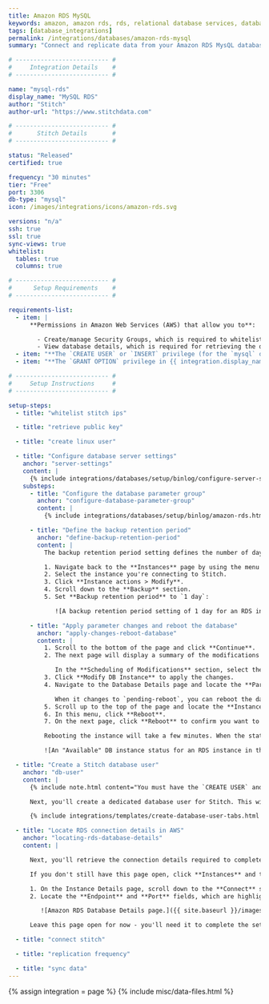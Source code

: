 ```yaml
---
title: Amazon RDS MySQL
keywords: amazon, amazon rds, rds, relational database services, database integration, etl rds, rds etl
tags: [database_integrations]
permalink: /integrations/databases/amazon-rds-mysql
summary: "Connect and replicate data from your Amazon RDS MysQL database using Stitch's MySQL integration."

# -------------------------- #
#     Integration Details    #
# -------------------------- #

name: "mysql-rds"
display_name: "MySQL RDS"
author: "Stitch"
author-url: "https://www.stitchdata.com"

# -------------------------- #
#       Stitch Details       #
# -------------------------- #

status: "Released"
certified: true

frequency: "30 minutes"
tier: "Free"
port: 3306
db-type: "mysql"
icon: /images/integrations/icons/amazon-rds.svg

versions: "n/a"
ssh: true
ssl: true
sync-views: true
whitelist:
  tables: true
  columns: true

# -------------------------- #
#      Setup Requirements    #
# -------------------------- #

requirements-list:
  - item: |
      **Permissions in Amazon Web Services (AWS) that allow you to**:

        - Create/manage Security Groups, which is required to whitelist Stitch's IP addresses.
        - View database details, which is required for retrieving the database's connection details.
  - item: "**The `CREATE USER` or `INSERT` privilege (for the `mysql` database).** The [`CREATE USER` privilege](https://dev.mysql.com/doc/refman/8.0/en/create-user.html) is required to create a database user for Stitch."
  - item: "**The `GRANT OPTION` privilege in {{ integration.display_name }}.** The [`GRANT OPTION` privilege](https://dev.mysql.com/doc/refman/8.0/en/privileges-provided.html#priv_grant-option) is required to grant the necessary privileges to the Stitch database user."

# -------------------------- #
#     Setup Instructions     #
# -------------------------- #

setup-steps:
  - title: "whitelist stitch ips"

  - title: "retrieve public key"

  - title: "create linux user"

  - title: "Configure database server settings"
    anchor: "server-settings"
    content: |
      {% include integrations/databases/setup/binlog/configure-server-settings-intro.html %}
    substeps:
      - title: "Configure the database parameter group"
        anchor: "configure-database-parameter-group"
        content: |
          {% include integrations/databases/setup/binlog/amazon-rds.html %}

      - title: "Define the backup retention period"
        anchor: "define-backup-retention-period"
        content: |
          The backup retention period setting defines the number of days for which automated backups are retained. This ensures that data can still be replicated even if issues with Stitch arise.

          1. Navigate back to the **Instances** page by using the menu on the left side of the page.
          2. Select the instance you're connecting to Stitch.
          3. Click **Instance actions > Modify**.
          4. Scroll down to the **Backup** section.
          5. Set **Backup retention period** to `1 day`:

             ![A backup retention period setting of 1 day for an RDS instance in the AWS console]({{ site.baseurl }}/images/integrations/rds-binlog-backup-retention-period.png)

      - title: "Apply parameter changes and reboot the database"
        anchor: "apply-changes-reboot-database"
        content: |
          1. Scroll to the bottom of the page and click **Continue**.
          2. The next page will display a summary of the modifications made to the database.

             In the **Scheduling of Modifications** section, select the **Apply Immediately** option.
          3. Click **Modify DB Instance** to apply the changes.
          4. Navigate to the Database Details page and locate the **Parameter group**. Initially, the Parameter group should say `applying`.

             When it changes to `pending-reboot`, you can reboot the database and apply the changes.
          5. Scroll up to the top of the page and locate the **Instance actions** menu.
          6. In this menu, click **Reboot**.
          7. On the next page, click **Reboot** to confirm you want to reboot the instance.

          Rebooting the instance will take a few minutes. When the status of the **parameter group** changes to `in-sync` and the **DB instance status** (located at the top of the Database Details page) changes to `available`, the reboot will be complete:

          ![An "Available" DB instance status for an RDS instance in the AWS console]({{ site.baseurl }}/images/integrations/rds-binlog-db-instance-status.png)

  - title: "Create a Stitch database user"
    anchor: "db-user"
    content: |
      {% include note.html content="You must have the `CREATE USER` and `GRANT OPTION` privileges to complete this step." %} 

      Next, you'll create a dedicated database user for Stitch. This will ensure Stitch is visible in any logs or audits, and allow you to maintain your privilege hierarchy.

      {% include integrations/templates/create-database-user-tabs.html %}

  - title: "Locate RDS connection details in AWS"
    anchor: "locating-rds-database-details"
    content: |

      Next, you'll retrieve the connection details required to complete the setup in Stitch. This info can be found on the Instance Details page in AWS.

      If you don't still have this page open, click **Instances** and then the instance you're connecting to Stitch.

      1. On the Instance Details page, scroll down to the **Connect** section.
      2. Locate the **Endpoint** and **Port** fields, which are highlighted in the image below:

         ![Amazon RDS Database Details page.]({{ site.baseurl }}/images/integrations/amazon-rds-details-page.png)

      Leave this page open for now - you'll need it to complete the setup in the next step.

  - title: "connect stitch"

  - title: "replication frequency"

  - title: "sync data"
---
```

{% assign integration = page %}
{% include misc/data-files.html %}
